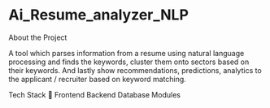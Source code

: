 # Ai_Resume_analyzer_NLP



About the Project



A tool which parses information from a resume using natural language processing and finds the keywords, cluster them onto sectors based on their keywords. And lastly show recommendations, predictions, analytics to the applicant / recruiter based on keyword matching.



Tech Stack 🍻
Frontend
Backend
Database
Modules
